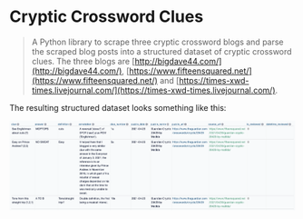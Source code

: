 # Cryptic Crossword Clues

> A Python library to scrape three cryptic crossword blogs and parse the scraped
> blog posts into a structured dataset of cryptic crossword clues. The three
> blogs are [http://bigdave44.com/](http://bigdave44.com/),
> [https://www.fifteensquared.net/](https://www.fifteensquared.net/) and
> [https://times-xwd-times.livejournal.com/](https://times-xwd-times.livejournal.com/).

The resulting structured dataset looks something like this:

![Example of resulting structured dataset](docs/img/examples.png)
